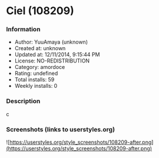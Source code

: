 # Ciel (108209)

### Information
- Author: YuuAmaya (unknown)
- Created at: unknown
- Updated at: 12/11/2014, 9:15:44 PM
- License: NO-REDISTRIBUTION
- Category: amordoce
- Rating: undefined
- Total installs: 59
- Weekly installs: 0


### Description
c


### Screenshots (links to userstyles.org)
![https://userstyles.org/style_screenshots/108209-after.png](https://userstyles.org/style_screenshots/108209-after.png)


